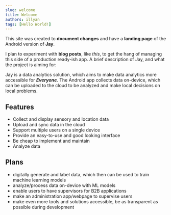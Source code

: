 ```yaml
---
slug: welcome
title: Welcome
authors: illyan
tags: [Hello World!]
---
```


This site was created to **document changes** and have a **landing page** of the Android version of **Jay**.

I plan to experiment with **blog posts**, like *this*, to get the hang of managing this side of a production ready-ish app. A brief description of Jay, and what the project is aiming for:

Jay is a data analytics solution, which aims to make data analytics more accessible for ***Everyone***. The Android app collects data on-device, which can be uploaded to the cloud to be analyzed and make local decisions on local problems.

## Features

- Collect and display sensory and location data
- Upload and sync data in the cloud
- Support multiple users on a single device
- Provide an easy-to-use and good looking interface
- Be cheap to implement and maintain
- Analyze data

## Plans

- digitally generate and label data, which then can be used to train machine learning models
- analyze/process data on-device with ML models
- enable users to have supervisors for B2B applications
- make an administration app/webpage to supervise users
- make even more tools and solutions accessible, be as transparent as possible during development
